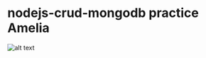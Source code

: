 # nodejs-crud-mongodb practice Amelia
![alt text](https://i.postimg.cc/k5QgHJZC/Screenshot-2021-01-30-at-20-50-22.png)